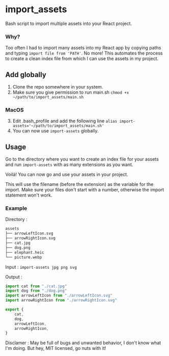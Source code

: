 # import_assets
Bash script to import multiple assets into your React project.

### Why?
Too often I had to import many assets into my React app by copying paths and typing `import file from 'PATH'`. No more! This automates the process to create a clean index file from which I can use the assets in my project.

## Add globally
1. Clone the repo somewhere in your system.
2. Make sure you give permission to run main.sh `chmod +x ~/path/to/import_assets/main.sh`
### MacOS
3. Edit .bash_profile and add the following line `alias import-assets='~/path/to/import_assets/main.sh'`
4. You can now use `import-assets` globally.

## Usage
Go to the directory where you want to create an index file for your assets and run `import-assets` with as many extensions as you want.

Voilà! You can now go and use your assets in your project.

This will use the filename (before the extension) as the variable for the import. Make sure your files don't start with a number, otherwise the import statement won't work. 

### Example
Directory :
```bash
assets
├── arrowLeftIcon.svg
├── arrowRightIcon.svg
├── cat.jpg
├── dog.png
├── elephant.heic
└── picture.webp
```
Input : `import-assets jpg png svg`

Output :
```typescript
import cat from "./cat.jpg"
import dog from "./dog.png"
import arrowLeftIcon from "./arrowLeftIcon.svg"
import arrowRightIcon from "./arrowRightIcon.svg"

export {
    cat,
    dog,
    arrowLeftIcon,
    arrowRightIcon,
}
```

Disclamer : May be full of bugs and unwanted behavior, I don't know what I'm doing. But hey, MIT licensed, go nuts with it!